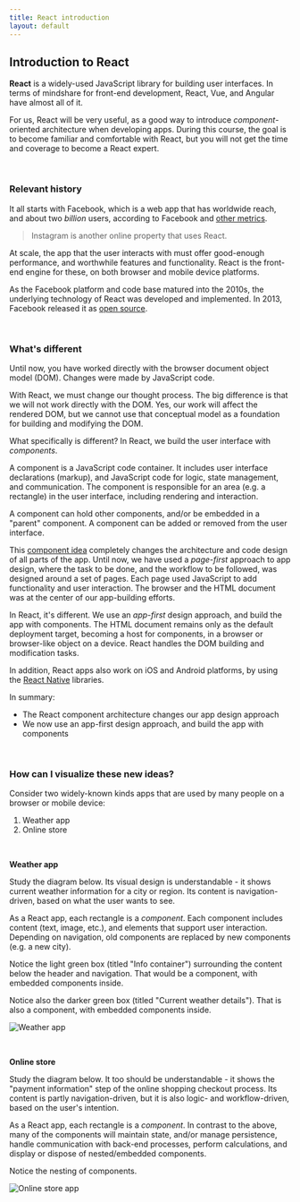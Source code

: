 ```yaml
---
title: React introduction
layout: default
---
```


## Introduction to React

**React** is a widely-used JavaScript library for building user interfaces. In terms of mindshare for front-end development, React, Vue, and Angular have almost all of it. 

For us, React will be very useful, as a good way to introduce *component*-oriented architecture when developing apps. During this course, the goal is to become familiar and comfortable with React, but you will not get the time and coverage to become a React expert. 

<br>

### Relevant history

It all starts with Facebook, which is a web app that has worldwide reach, and about two *billion* users, according to Facebook and [other metrics](https://en.wikipedia.org/wiki/List_of_virtual_communities_with_more_than_1_million_users). 

> Instagram is another online property that uses React.

At scale, the app that the user interacts with must offer good-enough performance, and worthwhile features and functionality. React is the front-end engine for these, on both browser and mobile device platforms.

As the Facebook platform and code base matured into the 2010s, the underlying technology of React was developed and implemented. In 2013, Facebook released it as [open source](https://github.com/facebook/react). 

<br>

### What's different

Until now, you have worked directly with the browser document object model (DOM). Changes were made by JavaScript code. 

With React, we must change our thought process. The big difference is that we will not work directly with the DOM. Yes, our work will affect the rendered DOM, but we cannot use that conceptual model as a foundation for building and modifying the DOM. 

What specifically is different? In React, we build the user interface with *components*. 

A component is a JavaScript code container. It includes user interface declarations (markup), and JavaScript code for logic, state management, and communication. The component is responsible for an area (e.g. a rectangle) in the user interface, including rendering and interaction. 

A component can hold other components, and/or be embedded in a "parent" component. A component can be added or removed from the user interface. 

This [component idea](component-idea) completely changes the architecture and code design of all parts of the app. Until now, we have used a *page-first* approach to app design, where the task to be done, and the workflow to be followed, was designed around a set of pages. Each page used JavaScript to add functionality and user interaction. The browser and the HTML document was at the center of our app-building efforts.

In React, it's different. We use an *app-first* design approach, and build the app with components. The HTML document remains only as the default deployment target, becoming a host for components, in a browser or browser-like object on a device. React handles the DOM building and modification tasks. 

In addition, React apps also work on iOS and Android platforms, by using the [React Native](https://facebook.github.io/react-native/) libraries. 

In summary:
* The React component architecture changes our app design approach 
* We now use an app-first design approach, and build the app with components

<br>

### How can I visualize these new ideas?

Consider two widely-known kinds apps that are used by many people on a browser or mobile device:
1. Weather app
2. Online store

<br>

**Weather app**

Study the diagram below. Its visual design is understandable - it shows current weather information for a city or region. Its content is navigation-driven, based on what the user wants to see. 

As a React app, each rectangle is a *component*. Each component includes content (text, image, etc.), and elements that support user interaction. Depending on navigation, old components are replaced by new components (e.g. a new city). 

Notice the light green box (titled "Info container") surrounding the content below the header and navigation. That would be a component, with embedded components inside. 

Notice also the darker green box (titled "Current weather details"). That is also a component, with embedded components inside. 

![Weather app](/bti425/media/react-components-weather.png)

<br>

**Online store**

Study the diagram below. It too should be understandable - it shows the "payment information" step of the online shopping checkout process. Its content is partly navigation-driven, but it is also logic- and workflow-driven, based on the user's intention. 

As a React app, each rectangle is a *component*. In contrast to the above, many of the components will maintain state, and/or manage persistence, handle communication with back-end processes, perform calculations, and display or dispose of nested/embedded components. 

Notice the nesting of components.

![Online store app](/bti425/media/react-components-shopping.png)

<br>
